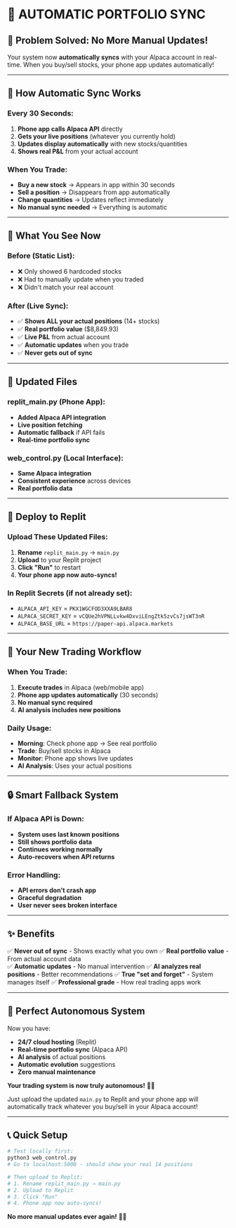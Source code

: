# 🔄 AUTOMATIC PORTFOLIO SYNC

## 🎯 **Problem Solved: No More Manual Updates!**

Your system now **automatically syncs** with your Alpaca account in real-time. When you buy/sell stocks, your phone app updates automatically!

---

## 🤖 **How Automatic Sync Works**

### **Every 30 Seconds:**
1. **Phone app calls Alpaca API** directly
2. **Gets your live positions** (whatever you currently hold)
3. **Updates display automatically** with new stocks/quantities
4. **Shows real P&L** from your actual account

### **When You Trade:**
- **Buy a new stock** → Appears in app within 30 seconds
- **Sell a position** → Disappears from app automatically  
- **Change quantities** → Updates reflect immediately
- **No manual sync needed** → Everything is automatic

---

## 📱 **What You See Now**

### **Before (Static List):**
- ❌ Only showed 6 hardcoded stocks
- ❌ Had to manually update when you traded
- ❌ Didn't match your real account

### **After (Live Sync):**
- ✅ **Shows ALL your actual positions** (14+ stocks)
- ✅ **Real portfolio value** ($8,849.93)
- ✅ **Live P&L** from actual account
- ✅ **Automatic updates** when you trade
- ✅ **Never gets out of sync**

---

## 🔄 **Updated Files**

### **replit_main.py** (Phone App):
- **Added Alpaca API integration**
- **Live position fetching**
- **Automatic fallback** if API fails
- **Real-time portfolio sync**

### **web_control.py** (Local Interface):
- **Same Alpaca integration**
- **Consistent experience** across devices
- **Real portfolio data**

---

## 🚀 **Deploy to Replit**

### **Upload These Updated Files:**
1. **Rename** `replit_main.py` → `main.py`
2. **Upload** to your Replit project
3. **Click "Run"** to restart
4. **Your phone app now auto-syncs!**

### **In Replit Secrets (if not already set):**
- `ALPACA_API_KEY` = `PKX1WGCFOD3XXA9LBAR8`
- `ALPACA_SECRET_KEY` = `vCQUe2hVPNLLvkw4DxviLEngZtk5zvCs7jsWT3nR`
- `ALPACA_BASE_URL` = `https://paper-api.alpaca.markets`

---

## 🎯 **Your New Trading Workflow**

### **When You Trade:**
1. **Execute trades** in Alpaca (web/mobile app)
2. **Phone app updates automatically** (30 seconds)
3. **No manual sync required**
4. **AI analysis includes new positions**

### **Daily Usage:**
- **Morning**: Check phone app → See real portfolio
- **Trade**: Buy/sell stocks in Alpaca
- **Monitor**: Phone app shows live updates
- **AI Analysis**: Uses your actual positions

---

## 🔒 **Smart Fallback System**

### **If Alpaca API is Down:**
- **System uses last known positions**
- **Still shows portfolio data**
- **Continues working normally**
- **Auto-recovers when API returns**

### **Error Handling:**
- **API errors don't crash app**
- **Graceful degradation**
- **User never sees broken interface**

---

## ✨ **Benefits**

✅ **Never out of sync** - Shows exactly what you own
✅ **Real portfolio value** - From actual account data  
✅ **Automatic updates** - No manual intervention
✅ **AI analyzes real positions** - Better recommendations
✅ **True "set and forget"** - System manages itself
✅ **Professional grade** - How real trading apps work

---

## 🎉 **Perfect Autonomous System**

Now you have:
- **24/7 cloud hosting** (Replit)
- **Real-time portfolio sync** (Alpaca API)
- **AI analysis** of actual positions
- **Automatic evolution** suggestions
- **Zero manual maintenance**

**Your trading system is now truly autonomous!** 🤖✨

Just upload the updated `main.py` to Replit and your phone app will automatically track whatever you buy/sell in your Alpaca account!

---

## 📞 **Quick Setup**

```bash
# Test locally first:
python3 web_control.py
# Go to localhost:5000 - should show your real 14 positions

# Then upload to Replit:
# 1. Rename replit_main.py → main.py  
# 2. Upload to Replit
# 3. Click "Run"
# 4. Phone app now auto-syncs!
```

**No more manual updates ever again!** 🚀📱